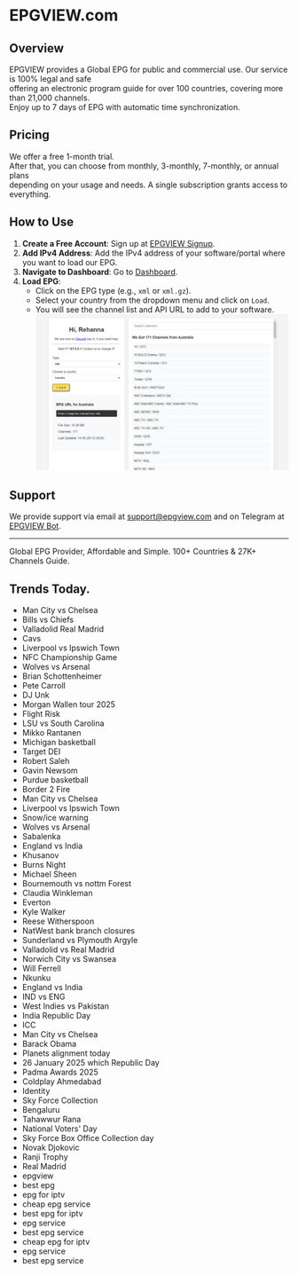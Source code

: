 # EPGVIEW.com



## Overview
EPGVIEW provides a Global EPG for public and commercial use. Our service is 100% legal and safe\
offering an electronic program guide for over 100 countries, covering more than 21,000 channels.\
Enjoy up to 7 days of EPG with automatic time synchronization.

## Pricing
We offer a free 1-month trial. \
After that, you can choose from monthly, 3-monthly, 7-monthly, or annual plans \
depending on your usage and needs. A single subscription grants access to everything.

## How to Use
1. **Create a Free Account**: Sign up at [EPGVIEW Signup](https://epgview.com/signup.php).
2. **Add IPv4 Address**: Add the IPv4 address of your software/portal where you want to load our EPG.
3. **Navigate to Dashboard**: Go to [Dashboard](https://epgview.com/dashboard.php).
4. **Load EPG**:
   - Click on the EPG type (e.g., `xml` or `xml.gz`).
   - Select your country from the dropdown menu and click on `Load`.
   - You will see the channel list and API URL to add to your software.
![EPGVIEW](img/dashboard.png)
## Support
We provide support via email at [support@epgview.com](mailto:support@epgview.com) and on Telegram at [EPGVIEW Bot](https://t.me/epgview_bot).

---

Global EPG Provider, Affordable and Simple. 100+ Countries & 27K+ Channels Guide.

## Trends Today.

- Man City vs Chelsea
- Bills vs Chiefs
- Valladolid  Real Madrid
- Cavs
- Liverpool vs Ipswich Town
- NFC Championship Game
- Wolves vs Arsenal
- Brian Schottenheimer
- Pete Carroll
- DJ Unk
- Morgan Wallen tour 2025
- Flight Risk
- LSU vs South Carolina
- Mikko Rantanen
- Michigan basketball
- Target DEI
- Robert Saleh
- Gavin Newsom
- Purdue basketball
- Border 2 Fire
- Man City vs Chelsea
- Liverpool vs Ipswich Town
- Snow/ice warning
- Wolves vs Arsenal
- Sabalenka
- England vs India
- Khusanov
- Burns Night
- Michael Sheen
- Bournemouth vs nottm Forest
- Claudia Winkleman
- Everton
- Kyle Walker
- Reese Witherspoon
- NatWest bank branch closures
- Sunderland vs Plymouth Argyle
- Valladolid vs Real Madrid
- Norwich City vs Swansea
- Will Ferrell
- Nkunku
- England vs India
- IND vs ENG
- West Indies vs Pakistan
- India Republic Day
- ICC
- Man City vs Chelsea
- Barack Obama
- Planets alignment today
- 26 January 2025 which Republic Day
- Padma Awards 2025
- Coldplay Ahmedabad
- Identity
- Sky Force Collection
- Bengaluru
- Tahawwur Rana
- National Voters' Day
- Sky Force Box Office Collection day
- Novak Djokovic
- Ranji Trophy
- Real Madrid
- epgview
- best epg
- epg for iptv
- cheap epg service
- best epg for iptv
- epg service
- best epg service
- cheap epg for iptv
- epg service
- best epg service
